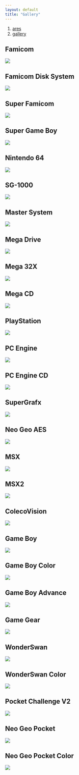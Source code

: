 ```yaml
---
layout: default
title: "Gallery"
---
```


<ol><li><a href='/index'><span>ares</span></a></li><li><a href='/gallery'><span>gallery</span></a></li></ol>

<style scoped>
main img {
  width: 640px;
}
</style>

## Famicom

![](images/gallery/famicom_gimmick.png)

## Famicom Disk System
![](images/gallery/famicom-disk-system_zelda.png)

## Super Famicom

![](images/gallery/super-famicom_bahamut-lagoon.png)

## Super Game Boy

![](images/gallery/super-game-boy_devichil-black-book.png)

## Nintendo 64
![](images/gallery/nintendo-64_zelda-ocarina-of-time.png)

## SG-1000

![](images/gallery/sg-1000_ninja-princess.png)

## Master System

![](images/gallery/master-system_wonder-boy-iii.png)

## Mega Drive

![](images/gallery/mega-drive_sonic-3.png)

## Mega 32X

![](images/gallery/mega-32x_chaotix.png)

## Mega CD

![](images/gallery/mega-cd_lunar-silver-star.png)

## PlayStation

![](images/gallery/playstation_wild-arms.png)

## PC Engine

![](images/gallery/pc-engine_bomberman-94.png)

## PC Engine CD

![](images/gallery/pc-engine-cd_rondo-of-blood.png)

## SuperGrafx

![](images/gallery/supergrafx_daimakaimura.png)

## Neo Geo AES

![](images/gallery/neo-geo-aes_metal-slug.png)

## MSX

![](images/gallery/msx_parodius.png)

## MSX2

![](images/gallery/msx2_akumajou-dracula.png)

## ColecoVision

![](images/gallery/colecovision_frogger.png)

## Game Boy

![](images/gallery/game-boy_links-awakening.png)

## Game Boy Color

![](images/gallery/game-boy-color_devichil-white-book.png)

## Game Boy Advance

![](images/gallery/game-boy-advance_golden-sun.png)

## Game Gear

![](images/gallery/game-gear_sonic.png)

## WonderSwan

![](images/gallery/wonderswan_langrisser.png)

## WonderSwan Color

![](images/gallery/wonderswan-color_riviera.png)

## Pocket Challenge V2

![](images/gallery/pocket-challenge-v2_sck1.png)

## Neo Geo Pocket

![](images/gallery/neo-geo-pocket_samurai-shodown.png)

## Neo Geo Pocket Color

![](images/gallery/neo-geo-pocket-color_last-blade.png)

